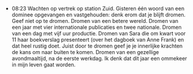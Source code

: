 - 08:23 Wachten op vertrek op station Zuid. Gisteren één woord van een dominee opgevangen en vastgehouden: denk erom dat je blijft dromen. Geef niet op te dromen. Dromen van een betere wereld. Dromen van een jaar met vier internationale publicaties en twee nationale. Dromen van een dag met vijf uur productie. Dromen van Sara die om kwart voor 11 haar boekverslag presenteert (over het dagboek van Anne Frank) en dat heel rustig doet. Juist door te dromen geef je je innerlijke krachten de kans om naar buiten te komen. Dromen van een gezellige avondmaaltijd, na de eerste werkdag. Ik denk dat dit jaar een ommekeer in mijn leven gaat worden.